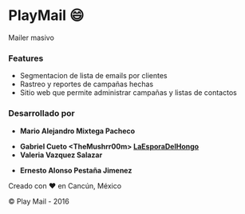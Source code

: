 # PlayMail :smile:
Mailer masivo

### Features

- Segmentacion de lista de emails por clientes
- Rastreo y reportes de campañas hechas
- Sitio web que permite administrar campañas y listas de contactos

### Desarrollado por ###
+ __Mario Alejandro Mixtega Pacheco__
* __Gabriel Cueto \<TheMushrr00m\> [LaEsporaDelHongo](http://laesporadelhongo.com "TheMushrr00m's Website")__
* __Valeria Vazquez Salazar__
+ __Ernesto Alonso Pestaña Jimenez__

Creado con :heart: en Cancún, México

&copy; Play Mail - 2016


